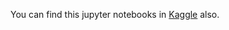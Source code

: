 You can find this jupyter notebooks in [Kaggle](https://www.kaggle.com/viceriomarinowski/code) also.
